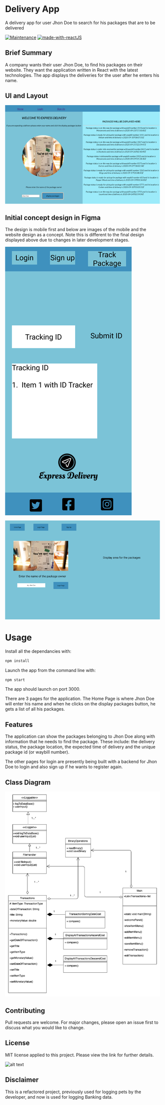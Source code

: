 # Delivery App 

A delivery app for user Jhon Doe to search for his packages that are to be delivered


[![Maintenance](https://img.shields.io/badge/Maintained%3F-yes-green.svg)](https://GitHub.com/Naereen/StrapDown.js/graphs/commit-activity)
[![made-with-reactJS](https://img.shields.io/badge/Made%20with-ReactJS-1f425f.svg)](https://www.java.com/en/)

## Brief Summary

A company wants their user Jhon Doe, to find his packages on their website. They want the application written in React with the latest technologies. The app displays the deliveries for the user after he enters his name.

## UI and Layout

![alt text](https://github.com/Flea00012/SDA8-delivery-app/blob/main/src/artwork/AppUI.png)


## Initial concept design in Figma

The design is mobile first and below are images of the mobile and the website design as a concept. Note this is different to the final design displayed above due to changes in later development stages.

![alt text](https://github.com/Flea00012/SDA8-delivery-app/blob/main/src/artwork/MobileDesign.png)

![alt text](https://github.com/Flea00012/SDA8-delivery-app/blob/main/src/artwork/DesktopDesign.png)


# Usage

Install all the dependancies with:

```bash
npm install
```

Launch the app from the command line with: 

```bash
npm start
```
The app should launch on port 3000.

There are 3 pages for the application. The Home Page is where Jhon Doe will enter his name and when he clicks on the display packages button, he gets a list of all his packages.


## Features

The application can show the packages belonging to Jhon Doe along with information that he needs to find the package. These include: the delivery status, the package location, the expected time of delivery and the unique package id (or waybill number).

The other pages for login are presently being built with a backend for Jhon Doe to login and also sign up if he wants to register again.

## Class Diagram

![alt text](https://github.com/Flea00012/JavaLoggable/blob/master/Diagrams/Class%20Diagram-final.png)

## Contributing

Pull requests are welcome. For major changes, please open an issue first to discuss what you would like to change.

## License

MIT license applied to this project. Please view the link for further details.

![alt text](https://github.com/Flea00012/JavaLoggable/blob/master/LICENSE)

## Disclaimer

This is a refactored project, previously used for logging pets by the developer, and now is used for logging Banking data.
